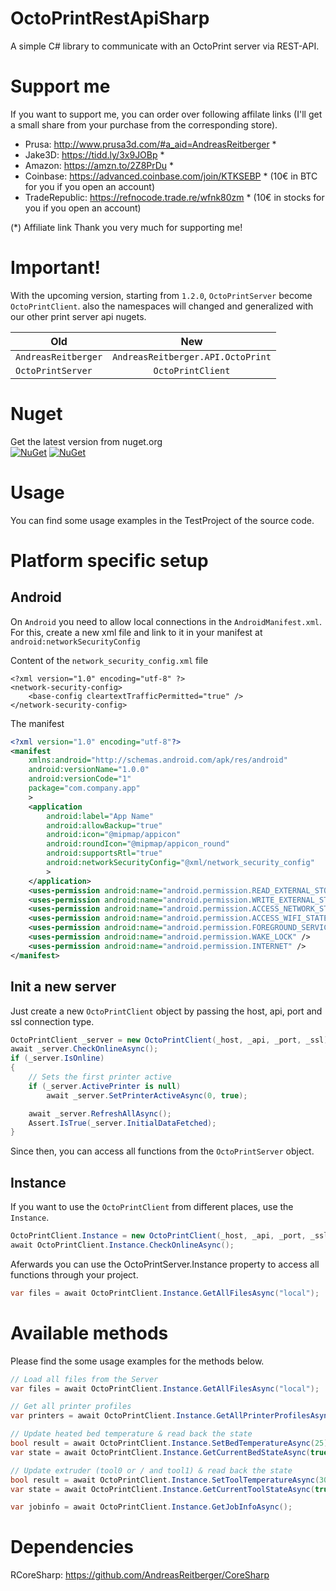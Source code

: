 # OctoPrintRestApiSharp
A simple C# library to communicate with an OctoPrint server via REST-API.

# Support me
If you want to support me, you can order over following affilate links (I'll get a small share from your purchase from the corresponding store).

- Prusa: http://www.prusa3d.com/#a_aid=AndreasReitberger *
- Jake3D: https://tidd.ly/3x9JOBp * 
- Amazon: https://amzn.to/2Z8PrDu *
- Coinbase: https://advanced.coinbase.com/join/KTKSEBP * (10€ in BTC for you if you open an account)
- TradeRepublic: https://refnocode.trade.re/wfnk80zm * (10€ in stocks for you if you open an account)

(*) Affiliate link
Thank you very much for supporting me!

# Important!
With the upcoming version, starting from `1.2.0`, `OctoPrintServer` become `OctoPrintClient`. also the namespaces will changed and generalized with our other print server api nugets.

| Old                             | New                              |
| ------------------------------- |:--------------------------------:|
| `AndreasReitberger`             | `AndreasReitberger.API.OctoPrint`|
| `OctoPrintServer`               | `OctoPrintClient`                |


# Nuget
Get the latest version from nuget.org<br>
[![NuGet](https://img.shields.io/nuget/v/OctoPrintSharpApi.svg?style=flat-square&label=nuget)](https://www.nuget.org/packages/OctoPrintSharpApi/)
[![NuGet](https://img.shields.io/nuget/dt/OctoPrintSharpApi.svg)](https://www.nuget.org/packages/OctoPrintSharpApi)

# Usage
You can find some usage examples in the TestProject of the source code.

# Platform specific setup

## Android

On `Android` you need to allow local connections in the `AndroidManifest.xml`.
For this, create a new xml file and link to it in your manifest at `android:networkSecurityConfig`

Content of the `network_security_config.xml` file
```
<?xml version="1.0" encoding="utf-8" ?>
<network-security-config>
	<base-config cleartextTrafficPermitted="true" />
</network-security-config>

```

The manifest
```xml
<?xml version="1.0" encoding="utf-8"?>
<manifest
	xmlns:android="http://schemas.android.com/apk/res/android"
	android:versionName="1.0.0"
	android:versionCode="1"
	package="com.company.app"
	>
	<application
		android:label="App Name"
		android:allowBackup="true"
		android:icon="@mipmap/appicon" 
		android:roundIcon="@mipmap/appicon_round"
		android:supportsRtl="true"
		android:networkSecurityConfig="@xml/network_security_config"
		>
	</application>
	<uses-permission android:name="android.permission.READ_EXTERNAL_STORAGE" />
	<uses-permission android:name="android.permission.WRITE_EXTERNAL_STORAGE" />
	<uses-permission android:name="android.permission.ACCESS_NETWORK_STATE" />
	<uses-permission android:name="android.permission.ACCESS_WIFI_STATE" />
	<uses-permission android:name="android.permission.FOREGROUND_SERVICE" />
	<uses-permission android:name="android.permission.WAKE_LOCK" />
	<uses-permission android:name="android.permission.INTERNET" />
</manifest>
```

## Init a new server
Just create a new `OctoPrintClient` object by passing the host, api, port and ssl connection type.
```csharp
OctoPrintClient _server = new OctoPrintClient(_host, _api, _port, _ssl);
await _server.CheckOnlineAsync();
if (_server.IsOnline)
{
    // Sets the first printer active
    if (_server.ActivePrinter is null)
        await _server.SetPrinterActiveAsync(0, true);

    await _server.RefreshAllAsync();
    Assert.IsTrue(_server.InitialDataFetched);
}
```

Since then, you can access all functions from the `OctoPrintServer` object.

## Instance
If you want to use the `OctoPrintClient` from different places, use the `Instance`.
```csharp
OctoPrintClient.Instance = new OctoPrintClient(_host, _api, _port, _ssl);
await OctoPrintClient.Instance.CheckOnlineAsync();
```

Aferwards you can use the OctoPrintServer.Instance property to access all functions 
through your project.
```csharp
var files = await OctoPrintClient.Instance.GetAllFilesAsync("local");
```

# Available methods
Please find the some usage examples for the methods below.

```csharp
// Load all files from the Server
var files = await OctoPrintClient.Instance.GetAllFilesAsync("local");

// Get all printer profiles
var printers = await OctoPrintClient.Instance.GetAllPrinterProfilesAsync();

// Update heated bed temperature & read back the state
bool result = await OctoPrintClient.Instance.SetBedTemperatureAsync(25);
var state = await OctoPrintClient.Instance.GetCurrentBedStateAsync(true);

// Update extruder (tool0 or / and tool1) & read back the state
bool result = await OctoPrintClient.Instance.SetToolTemperatureAsync(30);
var state = await OctoPrintClient.Instance.GetCurrentToolStateAsync(true);

var jobinfo = await OctoPrintClient.Instance.GetJobInfoAsync();
```

# Dependencies
RCoreSharp: https://github.com/AndreasReitberger/CoreSharp
